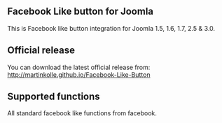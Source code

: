 Facebook Like button for Joomla
----

This is Facebook like button integration for Joomla 1.5, 1.6, 1.7, 2.5 & 3.0. 

Official release
----
You can download the latest official release from:
http://martinkolle.github.io/Facebook-Like-Button

Supported functions
----

All standard facebook like functions from facebook. 
